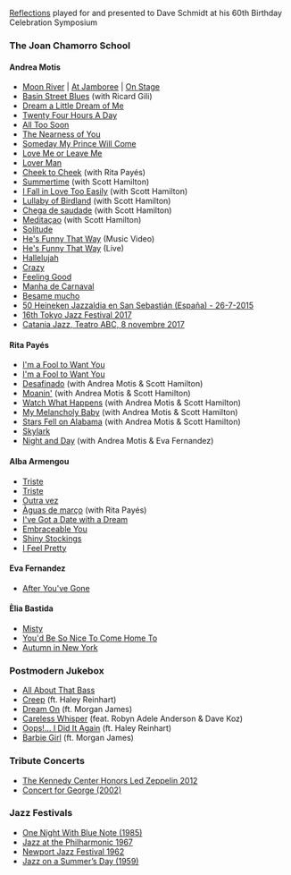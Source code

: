 [Reflections](https://youtu.be/xW_D5HHkJnI) played for and presented to Dave Schmidt at his 60th Birthday Celebration Symposium

### The Joan Chamorro School
#### Andrea Motis
- [Moon River](https://youtu.be/IR5azxffjGg) | [At Jamboree](https://youtu.be/x9y4KbJVsYg) | [On Stage](https://youtu.be/7QpsXPdqak4)
- [Basin Street Blues](https://youtu.be/YmKQOqUgFIM) (with Ricard Gili)
- [Dream a Little Dream of Me](https://youtu.be/aFEhKu286RY)
- [Twenty Four Hours A Day](https://youtu.be/RhpnC-BacYw)
- [All Too Soon](https://youtu.be/2LYINPAqZn0)
- [The Nearness of You](https://youtu.be/wbZiHIJI9U8)
- [Someday My Prince Will Come](https://youtu.be/HSCaGOvbPL4)
- [Love Me or Leave Me](https://youtu.be/USTs1FgN-Mc)
- [Lover Man](https://youtu.be/9y18UwdmPFc)
- [Cheek to Cheek](https://youtu.be/HFGsRJM_4bs) (with Rita Payés)
- [Summertime](https://youtu.be/UxIPVAPRBi4) (with Scott Hamilton)
- [I Fall in Love Too Easily](https://youtu.be/bo8og3xw-Ys) (with Scott Hamilton)
- [Lullaby of Birdland](https://youtu.be/N7ta17oBv2w) (with Scott Hamilton)
- [Chega de saudade](https://youtu.be/2wp0XCub3ew) (with Scott Hamilton)
- [Meditaçao](https://youtu.be/mN5iLTA_tkA) (with Scott Hamilton)
- [Solitude](https://youtu.be/gAyb-nDit5w)
- [He's Funny That Way](https://youtu.be/MfGKntocz1c) (Music Video)
- [He's Funny That Way](https://youtu.be/yEGxhGwHPdI) (Live)
- [Hallelujah](https://youtu.be/ygWVcstXdqs)
- [Crazy](https://youtu.be/O00B76tfK7U)
- [Feeling Good](https://youtu.be/y2kFYzTFCRo)
- [Manha de Carnaval](https://youtu.be/eugPfAfqKmM)
- [Besame mucho](https://youtu.be/It-t0YI0RyI)
- [50 Heineken Jazzaldia en San Sebastián (España) - 26-7-2015](https://youtu.be/ii8yclVoUQM)
- [16th Tokyo Jazz Festival 2017](https://youtu.be/Jd09uTs0cbM)
- [Catania Jazz, Teatro ABC, 8 novembre 2017](https://youtu.be/_WSowCJW9yw)

#### Rita Payés
- [I'm a Fool to Want You](https://youtu.be/Mdfd5ye7ry4)
- [I'm a Fool to Want You](https://youtu.be/UbZRjrTetIM)
- [Desafinado](https://youtu.be/h0BKwVJI8So) (with Andrea Motis & Scott Hamilton)
- [Moanin'](https://youtu.be/BIKhOEV_Gx0) (with Andrea Motis & Scott Hamilton)
- [Watch What Happens](https://youtu.be/Cu2TjqV8ezA) (with Andrea Motis & Scott Hamilton)
- [My Melancholy Baby](https://youtu.be/ZozdUV4ARUU) (with Andrea Motis & Scott Hamilton)
- [Stars Fell on Alabama](https://youtu.be/zIP42fLAUew) (with Andrea Motis & Scott Hamilton)
- [Skylark](https://youtu.be/lWUepoMNRAc)
- [Night and Day](https://youtu.be/7zIa__k9un0) (with Andrea Motis & Eva Fernandez)

#### Alba Armengou
- [Triste](https://youtu.be/6knZkdvaNxs)
- [Triste](https://youtu.be/xiJlAE2sfQc)
- [Outra vez](https://youtu.be/t_lLjycLWVo)
- [Àguas de março](https://youtu.be/EazJHMFvQ3s) (with Rita Payés)
- [I've Got a Date with a Dream](https://youtu.be/uXXUVtVh7Jc)
- [Embraceable You](https://youtu.be/D-g7u6fGcOY)
- [Shiny Stockings](https://youtu.be/VlVwowQdUzQ)
- [I Feel Pretty](https://youtu.be/kP_z6NFJXBU)

#### Eva Fernandez
- [After You've Gone](https://youtu.be/OGzWq-EqIhk)

#### Èlia Bastida
- [Misty](https://youtu.be/FWesPZy0G1g)
- [You'd Be So Nice To Come Home To](https://youtu.be/bkveUFzeWtI)
- [Autumn in New York](https://youtu.be/ky_0tvmW2oQ)

### Postmodern Jukebox
- [All About That Bass](https://youtu.be/aLnZ1NQm2uk)
- [Creep](https://youtu.be/m3lF2qEA2cw) (ft. Haley Reinhart)
- [Dream On](https://youtu.be/Yq4KA0mUnC8) (ft. Morgan James)
- [Careless Whisper](https://youtu.be/lVXziMFEqX0) (feat. Robyn Adele Anderson & Dave Koz)
- [Oops!... I Did It Again](https://youtu.be/g_HN50TLuaI) (ft. Haley Reinhart)
- [Barbie Girl](https://youtu.be/4ReSV3CCRzg) (ft. Morgan James)

### Tribute Concerts
- [The Kennedy Center Honors Led Zeppelin 2012](https://youtu.be/ra-itTKnFaw)
- [Concert for George (2002)](https://www.youtube.com/playlist?list=PLMhclBAaZsHbQNqLd-tWyAjeR9UJGEYHx)

### Jazz Festivals
- [One Night With Blue Note (1985)](https://youtu.be/G6kAmdzfvC8)
- [Jazz at the Philharmonic 1967](https://youtu.be/k-WwhDh894g)
- [Newport Jazz Festival 1962](https://youtu.be/ZUB72NfTQLM)
- [Jazz on a Summer’s Day (1959)](https://youtu.be/Htwe0NBjq4c)
